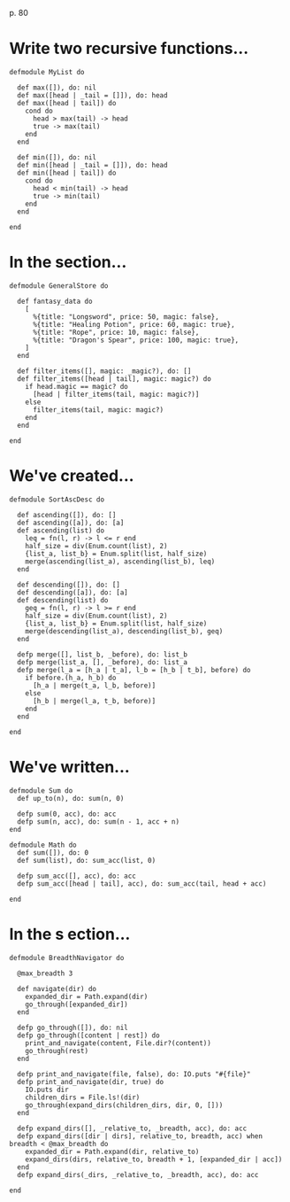 p. 80

# Write two recursive functions...

    defmodule MyList do

      def max([]), do: nil
      def max([head | _tail = []]), do: head
      def max([head | tail]) do
        cond do
          head > max(tail) -> head
          true -> max(tail)
        end
      end

      def min([]), do: nil
      def min([head | _tail = []]), do: head
      def min([head | tail]) do
        cond do
          head < min(tail) -> head
          true -> min(tail)
        end
      end

    end

# In the section...

    defmodule GeneralStore do

      def fantasy_data do
        [
          %{title: "Longsword", price: 50, magic: false},
          %{title: "Healing Potion", price: 60, magic: true},
          %{title: "Rope", price: 10, magic: false},
          %{title: "Dragon's Spear", price: 100, magic: true},
        ]
      end

      def filter_items([], magic: _magic?), do: []
      def filter_items([head | tail], magic: magic?) do
        if head.magic == magic? do
          [head | filter_items(tail, magic: magic?)]
        else
          filter_items(tail, magic: magic?)
        end
      end
      
    end

# We've created...

    defmodule SortAscDesc do

      def ascending([]), do: []
      def ascending([a]), do: [a]
      def ascending(list) do
        leq = fn(l, r) -> l <= r end
        half_size = div(Enum.count(list), 2)
        {list_a, list_b} = Enum.split(list, half_size)
        merge(ascending(list_a), ascending(list_b), leq)
      end

      def descending([]), do: []
      def descending([a]), do: [a]
      def descending(list) do
        geq = fn(l, r) -> l >= r end
        half_size = div(Enum.count(list), 2)
        {list_a, list_b} = Enum.split(list, half_size)
        merge(descending(list_a), descending(list_b), geq)
      end

      defp merge([], list_b, _before), do: list_b
      defp merge(list_a, [], _before), do: list_a
      defp merge(l_a = [h_a | t_a], l_b = [h_b | t_b], before) do
        if before.(h_a, h_b) do
          [h_a | merge(t_a, l_b, before)]
        else
          [h_b | merge(l_a, t_b, before)]
        end
      end

    end

# We've written...

    defmodule Sum do
      def up_to(n), do: sum(n, 0)

      defp sum(0, acc), do: acc
      defp sum(n, acc), do: sum(n - 1, acc + n)
    end

    defmodule Math do
      def sum([]), do: 0
      def sum(list), do: sum_acc(list, 0)

      defp sum_acc([], acc), do: acc
      defp sum_acc([head | tail], acc), do: sum_acc(tail, head + acc)

    end

# In the s ection...

    defmodule BreadthNavigator do

      @max_breadth 3

      def navigate(dir) do
        expanded_dir = Path.expand(dir)
        go_through([expanded_dir])
      end

      defp go_through([]), do: nil
      defp go_through([content | rest]) do
        print_and_navigate(content, File.dir?(content))
        go_through(rest)
      end

      defp print_and_navigate(file, false), do: IO.puts "#{file}"
      defp print_and_navigate(dir, true) do
        IO.puts dir
        children_dirs = File.ls!(dir)
        go_through(expand_dirs(children_dirs, dir, 0, []))
      end

      defp expand_dirs([], _relative_to, _breadth, acc), do: acc
      defp expand_dirs([dir | dirs], relative_to, breadth, acc) when breadth < @max_breadth do
        expanded_dir = Path.expand(dir, relative_to)
        expand_dirs(dirs, relative_to, breadth + 1, [expanded_dir | acc])
      end
      defp expand_dirs(_dirs, _relative_to, _breadth, acc), do: acc

    end
